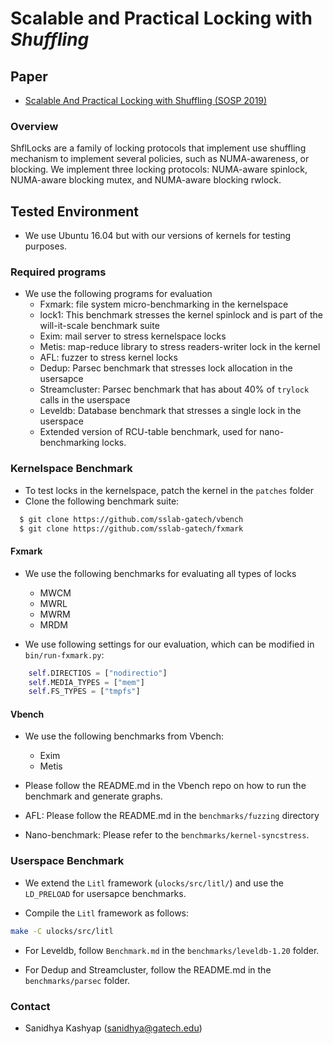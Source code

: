 Scalable and Practical Locking with *Shuffling*
===============================================

## Paper
* [Scalable And Practical Locking with Shuffling (SOSP 2019)]()

### Overview
ShflLocks are a family of locking protocols that
implement use shuffling mechanism to implement several policies,
such as NUMA-awareness, or blocking. We implement three locking
protocols: NUMA-aware spinlock, NUMA-aware blocking mutex,
and NUMA-aware blocking rwlock.

## Tested Environment
- We use Ubuntu 16.04 but with our versions of kernels for testing purposes.

### Required programs
- We use the following programs for evaluation
  - Fxmark: file system micro-benchmarking in the kernelspace
  - lock1: This benchmark stresses the kernel spinlock and is part of the will-it-scale benchmark suite
  - Exim: mail server to stress kernelspace locks
  - Metis: map-reduce library to stress readers-writer lock in the kernel
  - AFL: fuzzer to stress kernel locks
  - Dedup: Parsec benchmark that stresses lock allocation in the usersapce
  - Streamcluster: Parsec benchmark that has about 40% of `trylock` calls in the userspace
  - Leveldb: Database benchmark that stresses a single lock in the userspace
  - Extended version of RCU-table benchmark, used for nano-benchmarking locks.


### Kernelspace Benchmark
- To test locks in the kernelspace, patch the kernel in the `patches` folder
- Clone the following benchmark suite:
```bash
  $ git clone https://github.com/sslab-gatech/vbench
  $ git clone https://github.com/sslab-gatech/fxmark
```

#### Fxmark

- We use the following benchmarks for evaluating all types of locks
  - MWCM
  - MWRL
  - MWRM
  - MRDM

- We use following settings for our evaluation, which can be modified in `bin/run-fxmark.py`:
```python
    self.DIRECTIOS = ["nodirectio"]
    self.MEDIA_TYPES = ["mem"]
    self.FS_TYPES = ["tmpfs"]
```

#### Vbench

- We use the following benchmarks from Vbench:
  - Exim
  - Metis

- Please follow the README.md in the Vbench repo on how to run the benchmark and generate graphs.

- AFL: Please follow the README.md in the `benchmarks/fuzzing` directory

- Nano-benchmark: Please refer to the `benchmarks/kernel-syncstress`.

### Userspace Benchmark

- We extend the `Litl` framework (`ulocks/src/litl/`) and use the `LD_PRELOAD` for usersapce benchmarks.

- Compile the `Litl` framework as follows:
```bash
make -C ulocks/src/litl
```

- For Leveldb, follow `Benchmark.md` in the `benchmarks/leveldb-1.20` folder.

- For Dedup and Streamcluster, follow the README.md in the `benchmarks/parsec` folder.


### Contact
- Sanidhya Kashyap (sanidhya@gatech.edu)
